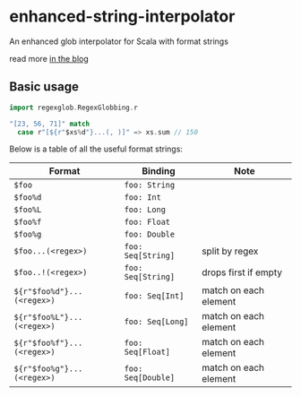 # enhanced-string-interpolator
An enhanced glob interpolator for Scala with format strings

read more [in the blog](https://bishabosha.github.io/articles/simple-parsing-with-strings.html)

## Basic usage

```scala
import regexglob.RegexGlobbing.r

"[23, 56, 71]" match
  case r"[${r"$xs%d"}...(, )]" => xs.sum // 150
```

Below is a table of all the useful format strings:

| Format                     | Binding            | Note                  |
|----------------------------|--------------------|-----------------------|
| `$foo`                     | `foo: String`      |                       |
| `$foo%d`                   | `foo: Int`         |                       |
| `$foo%L`                   | `foo: Long`        |                       |
| `$foo%f`                   | `foo: Float`       |                       |
| `$foo%g`                   | `foo: Double`      |                       |
| `$foo...(<regex>)`         | `foo: Seq[String]` | split by regex        |
| `$foo..!(<regex>)`         | `foo: Seq[String]` | drops first if empty  |
| `${r"$foo%d"}...(<regex>)` | `foo: Seq[Int]`    | match on each element |
| `${r"$foo%L"}...(<regex>)` | `foo: Seq[Long]`   | match on each element |
| `${r"$foo%f"}...(<regex>)` | `foo: Seq[Float]`  | match on each element |
| `${r"$foo%g"}...(<regex>)` | `foo: Seq[Double]` | match on each element |
